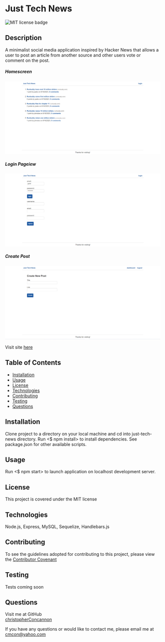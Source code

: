 # Just Tech News

![MIT license badge](https://img.shields.io/badge/license-MIT-green)

## Description
A minimalist social media application inspired by Hacker News that allows a user to post an article from another source and other users vote or comment on the post. 

##### Homescreen
![Homescreen Screenshot](./assets/images/screenshot.png)
##### Login Pageiew
![Login Page Screenshot](./assets/images/screenshot2.png)
##### Create Post
![Create Post Screenshot](./assets/images/screenshot3.png)

Visit site [here](https://afternoon-spire-62185.herokuapp.com/)

## Table of Contents
  * [Installation](#installation)
  * [Usage](#usage)
  * [License](#license)
  * [Technologies](#technologies)
  * [Contributing](#contributing)
  * [Testing](#testing)
  * [Questions](#questions)
  
## Installation
Clone project to a directory on your local machine and cd into just-tech-news directory.  Run <$ npm install> to install dependencies.  See package.json for other available scripts.

## Usage
Run <$ npm start> to launch application on localhost development server.  

## License 
This project is covered under the MIT license 

## Technologies 
Node.js, Express, MySQL, Sequelize, Handlebars.js

## Contributing
To see the guidelines adopted for contributing to this project, please view the [Contributor Covenant](https://www.contributor-covenant.org/version/2/0/code_of_conduct/code_of_conduct.txt)

## Testing
Tests coming soon

## Questions
Visit me at GitHub  
[christopherConcannon](https://github.com/christopherConcannon)
  
If you have any questions or would like to contact me, please email me at  
[cmcon@yahoo.com](mailto:cmcon@yahoo.com)
